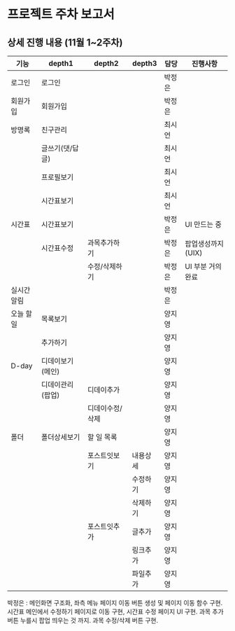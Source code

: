 # 프로젝트 주차 보고서



## 상세 진행 내용 (11월 1~2주차)

| 기능       | depth1           | depth2          | depth3   | 담당   | 진행사항          |
| ---------- | ---------------- | --------------- | -------- | ------ | ----------------- |
| 로그인     | 로그인           |                 |          | 박정은 |                   |
| 회원가입   | 회원가입         |                 |          | 박정은 |                   |
| 방명록     | 친구관리         |                 |          | 최시언 |                   |
|            | 글쓰기(댓/답글)  |                 |          | 최시언 |                   |
|            | 프로필보기       |                 |          | 최시언 |                   |
|            | 시간표보기       |                 |          | 최시언 |                   |
| 시간표     | 시간표보기       |                 |          | 박정은 | UI 만드는 중      |
|            | 시간표수정       | 과목추가하기    |          | 박정은 | 팝업생성까지(UIX) |
|            |                  | 수정/삭제하기   |          | 박정은 | UI 부분 거의 완료 |
| 실시간알림 |                  |                 |          | 박정은 |                   |
| 오늘 할 일 | 목록보기         |                 |          | 양지영 |                   |
|            | 추가하기         |                 |          | 양지영 |                   |
| D-day      | 디데이보기(메인) |                 |          | 양지영 |                   |
|            | 디데이관리(팝업) | 디데이추가      |          | 양지영 |                   |
|            |                  | 디데이수정/삭제 |          | 양지영 |                   |
| 폴더       | 폴더상세보기     | 할 일 목록      |          | 양지영 |                   |
|            |                  | 포스트잇보기    | 내용상세 | 양지영 |                   |
|            |                  |                 | 수정하기 | 양지영 |                   |
|            |                  |                 | 삭제하기 | 양지영 |                   |
|            |                  | 포스트잇추가    | 글추가   | 양지영 |                   |
|            |                  |                 | 링크추가 | 양지영 |                   |
|            |                  |                 | 파일추가 | 양지영 |                   |

박정은 : 메인화면 구조화, 좌측 메뉴 페이지 이동 버튼 생성 및 페이지 이동 함수 구현.
시간표 메인에서 수정하기 페이지로 이동 구현, 시간표 수정 페이지 UI 구현. 과목 추가 버튼 누를시 팝업 띄우는 것 까지. 과목 수정/삭제 버튼 구현.